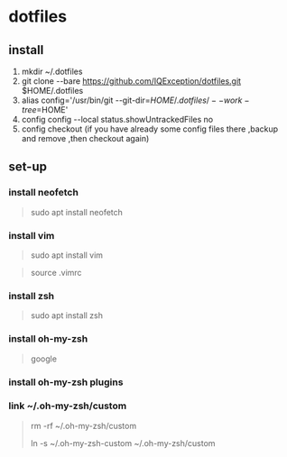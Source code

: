 # dotfiles

## install
1. mkdir ~/.dotfiles
2. git clone --bare https://github.com/IQException/dotfiles.git $HOME/.dotfiles
3. alias config='/usr/bin/git --git-dir=$HOME/.dotfiles/ --work-tree=$HOME'
4. config config --local status.showUntrackedFiles no
5. config checkout (if you have already some config files there ,backup and remove ,then checkout again)
   

## set-up

### install  neofetch
> sudo apt install neofetch

### install vim
>  sudo apt install vim

> source .vimrc

### install zsh
> sudo apt install zsh

### install oh-my-zsh
> google

### install oh-my-zsh plugins 

### link ~/.oh-my-zsh/custom
> rm -rf ~/.oh-my-zsh/custom
> 
> ln -s ~/.oh-my-zsh-custom ~/.oh-my-zsh/custom
